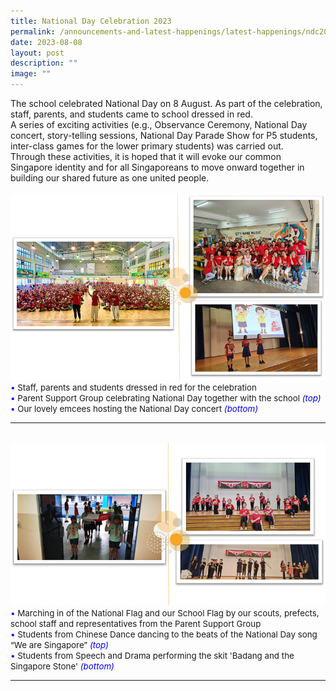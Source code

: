 ```yaml
---
title: National Day Celebration 2023
permalink: /announcements-and-latest-happenings/latest-happenings/ndc2023/
date: 2023-08-08
layout: post
description: ""
image: ""
---
```

The school celebrated National Day on 8 August. As part of the celebration, staff, parents, and students came to school dressed in red. <br>
A series of exciting activities (e.g., Observance Ceremony, National Day concert, story-telling sessions, National Day Parade Show for P5 students, inter-class games for the lower primary students) was carried out. <br>
Through these activities, it is hoped that it will evoke our common Singapore identity and for all Singaporeans to move onward together in building our shared future as one united people. <br><br>
<img src="/images/Happenings/ND/ndp2023a.png">
<br>
<span style="font-size:10pt;">
<span style="color:blue;">•</span> Staff, parents and students dressed in red for the celebration <br><span style="color:blue;">•</span> Parent Support Group celebrating National Day together with the school <span style="color:blue;"><i>(top)</i></span><br><span style="color:blue;">•</span> Our lovely emcees hosting the National Day concert <span style="color:blue;"><i>(bottom)</i></span></span>
<hr><br>
<img src="/images/Happenings/ND/ndp2023b.png">
<br>
<span style="font-size:10pt;">
<span style="color:blue;">•</span> Marching in of the National Flag and our School Flag by our scouts, prefects, school staff and representatives from the Parent Support Group <br><span style="color:blue;">•</span> Students from Chinese Dance dancing to the beats of the National Day song “We are Singapore” <span style="color:blue;"><i>(top)</i></span><br><span style="color:blue;">•</span> Students from Speech and Drama performing the skit 'Badang and the Singapore Stone' <span style="color:blue;"><i>(bottom)</i></span></span>
<hr><br>
